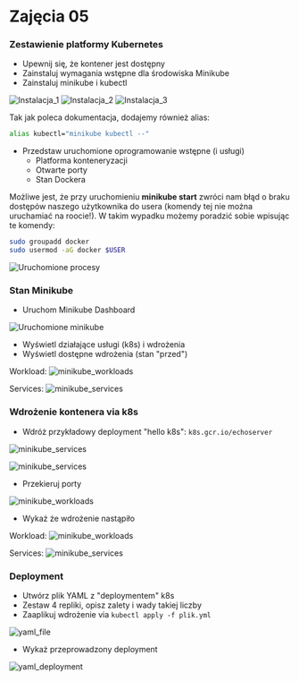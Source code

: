 # Zajęcia 05

### Zestawienie platformy Kubernetes

* Upewnij się, że kontener jest dostępny
* Zainstaluj wymagania wstępne dla środowiska Minikube
* Zainstaluj minikube i kubectl

![Instalacja_1](screenshots/1.PNG)
![Instalacja_2](screenshots/2.PNG)
![Instalacja_3](screenshots/3.PNG)

Tak jak poleca dokumentacja, dodajemy również alias:
```sh
alias kubectl="minikube kubectl --"
```


* Przedstaw uruchomione oprogramowanie wstępne (i usługi)
  * Platforma konteneryzacji
  * Otwarte porty
  * Stan Dockera

Możliwe jest, że przy uruchomieniu **minikube start** zwróci nam błąd o braku dostępów naszego użytkownika do usera (komendy tej nie można uruchamiać na roocie!). W takim wypadku możemy poradzić sobie wpisując te komendy:

```sh
sudo groupadd docker
sudo usermod -aG docker $USER
```

![Uruchomione procesy](screenshots/4.PNG)



### Stan Minikube
* Uruchom Minikube Dashboard

![Uruchomione minikube](screenshots/5.PNG)

* Wyświetl działające usługi (k8s) i wdrożenia
* Wyświetl dostępne wdrożenia (stan "przed")

Workload:
![minikube_workloads](screenshots/6.PNG)

Services:
![minikube_services](screenshots/7.PNG)


### Wdrożenie kontenera via k8s
* Wdróż przykładowy deployment "hello k8s": ```k8s.gcr.io/echoserver```

![minikube_services](screenshots/8.PNG)

![minikube_services](screenshots/9.PNG)


* Przekieruj porty

![minikube_workloads](screenshots/10.PNG)


* Wykaż że wdrożenie nastąpiło

Workload:
![minikube_workloads](screenshots/11.PNG)

Services:
![minikube_services](screenshots/12.PNG)



### Deployment
* Utwórz plik YAML z "deploymentem" k8s
* Zestaw 4 repliki, opisz zalety i wady takiej liczby
* Zaaplikuj wdrożenie via ```kubectl apply -f plik.yml```

![yaml_file](screenshots/13.PNG)

* Wykaż przeprowadzony deployment

![yaml_deployment](screenshots/14.PNG)
